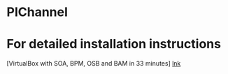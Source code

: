 PIChannel
=========


# For detailed installation instructions

[VirtualBox with SOA, BPM, OSB and BAM in 33 minutes] [lnk]

[lnk]: http://www.reddipped.com/2015/12/virtualbox-soa-bpm-osb-bam-33-minutes/ "reddipped.com"
